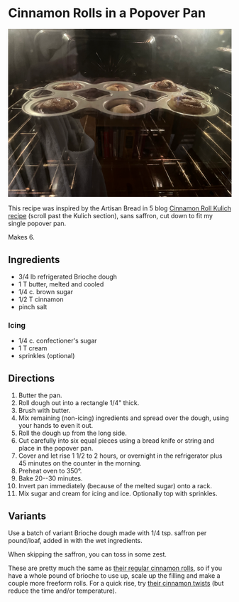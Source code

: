 # Cinnamon Rolls in a Popover Pan

![popover rolls in the oven](../images/popoverrolls.png)

This recipe was inspired by the Artisan Bread in 5 blog [Cinnamon Roll Kulich recipe](https://artisanbreadinfive.com/2020/04/07/kulich-for-easter-two-ways-plus-a-book-red-star-yeast-giveaway/) (scroll past the Kulich section), sans saffron, cut down to fit my single popover pan.

Makes 6.

## Ingredients

* 3/4 lb refrigerated Brioche dough
* 1 T butter, melted and cooled
* 1/4 c. brown sugar
* 1/2 T cinnamon
* pinch salt

### Icing

* 1/4 c. confectioner's sugar
* 1 T cream
* sprinkles (optional)

## Directions

1. Butter the pan.
2. Roll dough out into a rectangle 1/4" thick.
3. Brush with butter.
4. Mix remaining (non-icing) ingredients and spread over the dough, using your hands to even it out.
5. Roll the dough up from the long side.
6. Cut carefully into six equal pieces using a bread knife or string and place in the popover pan.
7. Cover and let rise 1 1/2 to 2 hours, or overnight in the refrigerator plus 45 minutes on the counter in the morning.
8. Preheat oven to 350°.
9. Bake 20--30 minutes.
10. Invert pan immediately (because of the melted sugar) onto a rack.
11. Mix sugar and cream for icing and ice.  Optionally top with sprinkles.

## Variants

Use a batch of variant Brioche dough made with 1/4 tsp. saffron per pound/loaf, added in with the wet ingredients.

When skipping the saffron, you can toss in some zest.

These are pretty much the same as [their regular cinnamon rolls](https://artisanbreadinfive.com/2011/03/28/2897/), so if you have a whole pound of brioche to use up, scale up the filling and make a couple more freeform rolls.  For a quick rise, try [their cinnamon twists](https://artisanbreadinfive.com/2017/02/27/cinnamon-twists/) (but reduce the time and/or temperature).
